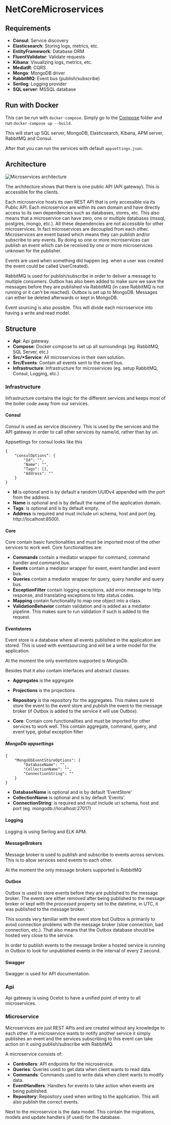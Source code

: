 # NetCoreMicroservices


## Requirements
 - **Consul**: Service discovery
 - **Elasticsearch**: Storing logs, metrics, etc.
 - **EntityFramework**: Database ORM
 - **FluentValidator**: Validate requests
 - **Kibana**: Visualizing logs, metrics, etc.
 - **MediatR**: CQRS
 - **Mongo**: MongoDB driver
 - **RabbitMQ**: Event bus (publish/subscribe)
 - **Serilog**: Logging provider
 - **SQL server**: MSSQL database


## Run with Docker
This can be run with `docker-compose`.
Simply go to the [Compose](/Compose) folder and run `docker-compose up --build`.

This will start up SQL server, MongoDB, Elasticsearch, Kibana, APM server, RabbitMQ and Consul.

After that you can run the services with default `appsettings.json`.

## Architecture
![Microservices architecture](microservices_architecture.png "Microservices archivecture")

The architecture shows that there is one public API (API gateway). This is accessible for the clients.

Each microservice hosts its own REST API that is only accessible via its Public API. Each microservice are within its own domain and have directly access to its own dependencies such as databases, stores, etc. This also means that a microservice can have zero, one or multiple databases (mssql, postgres, mongo, etc.). All these dependencies are not accessible for other microservices. In fact microservices are decoupled from each other.
Microservices are event based which means they can publish and/or subscribe to any events. By doing so one or more microservices can publish an event which can be received by one or more microservices unknown for the publisher.

Events are used when something did happen (eg. when a user was created the event could be called UserCreated).

RabbitMQ is used for publish/subscribe in order to deliver a message to multiple consumers.
Outbox has also been added to make sure we save the messages before they are published via RabbitMQ (in case RabbitMQ is not running or it can't be reached). Outbox is set up to MongoDB.
Messages can either be deleted afterwards or kept in MongoDB.

Event sourcing is also possible. This will divide each microservice into having a write and read model.

## Structure
- **Api**: Api gateway.
- **Compose**: Docker compose to set up all surroundings (eg. RabbitMQ, SQL Server, etc.)
- **Src/\*Service**: All microservices in their own solution.
- **Src/Events**: Contain all events sent to the event bus.
- **Infrastructure**: Infrastructure for microservices (eg. setup RabbitMQ, Consul, Logging, etc.)

### Infrastructure
Infrastructure contains the logic for the different services and keeps most of the boiler code away from our services.

#### Consul
Consul is used as service discovery. This is used by the services and the API gateway in order to call other services by name/id, rather than by uri.

Appsettings for consul looks like this
```
{
    "consulOptions": {
        "Id": "",
        "Name": "",
        "Tags": [],
        "Address": ""
    }
}
```

- **Id** is optional and is by default a random UUIDv4 appended with the port from the address.
- **Name** is optional and is by default the name of the application domain.
- **Tags**: is optional and is by default empty.
- **Address** is required and must include uri schema, host and port (eg. http://localhost:8500).


#### Core
Core contain basic functionalities and must be imported most of the other services to work well. Core functionalities are:

- **Commands** contain a mediator wrapper for command, command handler and command bus.
- **Events** contain a mediator wrapper for event, event handler and event bus.
- **Queries** contain a mediator wrapper for query, query handler and query bus.
- **ExceptionFilter** contain logging exceptions, add error message to http response, and translating exceptions to http status codes.
- **Mapping** contain functionality to map one object into a class.
- **ValidationBehavior** contain validation and is added as a mediator pipeline. This makes sure to run validation if such is added to the request.

#### Eventstores
Event store is a database where all events published in the application are stored. This is used with eventsourcing and will be a write model for the application.

At the moment the only eventstore supported is *MongoDb*.

Besides that it also contain interfaces and abstract classes:
- **Aggregates** is the aggregate
- **Projections** is the projections
- **Repository** is the repository for the aggregates. This makes sure to store the event to the event store and publish the event to the message broker (if Outbox is added to the service it will use Outbox).

- **Core**: Contain core functionalities and must be imported for other services to work well. This contain aggregate, command, query, and event type, global exception filter

##### MongoDb appsettings
```
{
    "MongoDbEventStoreOptions": {
        "DatabaseName": "",
        "CollectionName": "",
        "ConnectionString": ""
    }
}
```

- **DatabaseName** is optional and is by default 'EventStore'
- **CollectionName** is optional and is by default 'Events'.
- **ConnectionString**: is required and must include uri schema, host and port (eg. mongodb://localhost:27017)

#### Logging
Logging is using Serilog and ELK APM.

#### MessageBrokers
Message broker is used to publish and subscribe to events across services. This is to allow services send events to each other.

At the moment the only message brokers supported is *RabbitMQ*

#### Outbox
Outbox is used to store events before they are published to the message broker. The events are either removed after being published to the message broker or kept with the *processed* property set to the datetime, in UTC, it was published to the message broker.

This sounds very familiar with the event store but Outbox is primarily to avoid connection problems with the message broker (slow connection, bad connection, etc.).
That also means that the Outbox database should be hosted very close to the service.

In order to publish events to the message broker a hosted service is running in Outbox to look for unpublished events in the interval of every 2 second.


#### Swagger
Swagger is used for API documentation.

### Api
Api gateway is using Ocelot to have a unified point of entry to all microservices.

### Microservice
Microservices are just REST APIs and are created without any knowledge to each other. If a microservice wants to notify another service it simply publishes an event and the services subscribing to this event can take action on it using publish/subscribe with RabbitMQ.

A microservice consists of:
 - **Controllers**: API endpoints for the microservice.
 - **Queries**: Queries used to get data when client wants to read data.
 - **Commands**: Commands used to write data when client wants to modify data.
 - **EventHandlers**: Handlers for events to take action when events are being published.
 - **Repository**: Repository used when writing to the application. This will also publish the correct events.

Next to the microservice is the data model. This contain the migrations, models and update handlers (if used) for the database.
